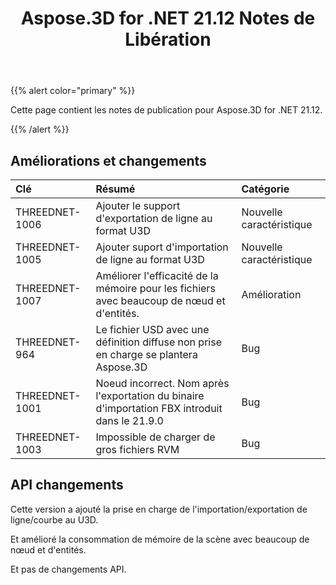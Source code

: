 ﻿---
title: Aspose.3D for .NET 21.12 Notes de Libération
type: docs
weight: 1
url: /fr/net/aspose-3d-for-net-21-12-release-notes/
---
{{% alert color="primary" %}}

Cette page contient les notes de publication pour Aspose.3D for .NET 21.12.

{{% /alert %}}
## **Améliorations et changements**

|**Clé**|**Résumé**|**Catégorie**|
|:- |:- |:- |
|THREEDNET-1006 |Ajouter le support d'exportation de ligne au format U3D|Nouvelle caractéristique|
|THREEDNET-1005 |Ajouter suport d'importation de ligne au format U3D|Nouvelle caractéristique|
|THREEDNET-1007 |Améliorer l'efficacité de la mémoire pour les fichiers avec beaucoup de nœud et d'entités.|Amélioration|
|THREEDNET-964  |Le fichier USD avec une définition diffuse non prise en charge se plantera Aspose.3D|Bug|
|THREEDNET-1001 |Noeud incorrect. Nom après l'exportation du binaire d'importation FBX introduit dans le 21.9.0|Bug|
|THREEDNET-1003 |Impossible de charger de gros fichiers RVM|Bug|



## API changements ##

Cette version a ajouté la prise en charge de l'importation/exportation de ligne/courbe au U3D.

Et amélioré la consommation de mémoire de la scène avec beaucoup de nœud et d'entités.

Et pas de changements API.
